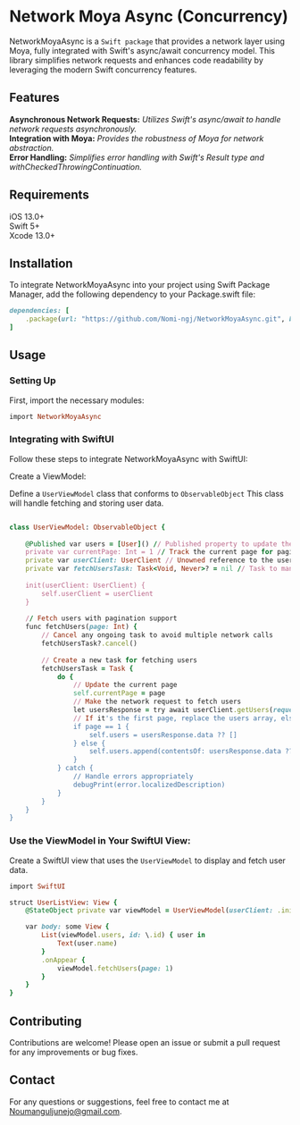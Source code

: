 # Network Moya Async (Concurrency)
NetworkMoyaAsync is a `Swift package` that provides a network layer using Moya, fully integrated with Swift's async/await concurrency model. This library simplifies network requests and enhances code readability by leveraging the modern Swift concurrency features.

## Features
**Asynchronous Network Requests:** *Utilizes Swift's async/await to handle network requests asynchronously.  <br>*
**Integration with Moya:** *Provides the robustness of Moya for network abstraction. <br>*
**Error Handling:** *Simplifies error handling with Swift's Result type and withCheckedThrowingContinuation. <br>*

## Requirements
iOS 13.0+ <br>
Swift 5+ <br>
Xcode 13.0+ <br>

## Installation

To integrate NetworkMoyaAsync into your project using Swift Package Manager, add the following dependency to your Package.swift file:

```ruby
dependencies: [
    .package(url: "https://github.com/Nomi-ngj/NetworkMoyaAsync.git", branch: "main")
]
```

## Usage
### Setting Up
First, import the necessary modules:
```ruby
import NetworkMoyaAsync
```

### Integrating with SwiftUI
Follow these steps to integrate NetworkMoyaAsync with SwiftUI:

Create a ViewModel:

Define a `UserViewModel` class that conforms to `ObservableObject` This class will handle fetching and storing user data.

```ruby

class UserViewModel: ObservableObject {
    
    @Published var users = [User]() // Published property to update the view when users change
    private var currentPage: Int = 1 // Track the current page for pagination
    private var userClient: UserClient // Unowned reference to the user client
    private var fetchUsersTask: Task<Void, Never>? = nil // Task to manage ongoing fetch user requests
    
    init(userClient: UserClient) {
        self.userClient = userClient
    }
    
    // Fetch users with pagination support
    func fetchUsers(page: Int) {
        // Cancel any ongoing task to avoid multiple network calls
        fetchUsersTask?.cancel()
        
        // Create a new task for fetching users
        fetchUsersTask = Task {
            do {
                // Update the current page
                self.currentPage = page
                // Make the network request to fetch users
                let usersResponse = try await userClient.getUsers(request: .init(page: page))
                // If it's the first page, replace the users array, else append to it
                if page == 1 {
                    self.users = usersResponse.data ?? []
                } else {
                    self.users.append(contentsOf: usersResponse.data ?? [])
                }
            } catch {
                // Handle errors appropriately
                debugPrint(error.localizedDescription)
            }
        }
    }
}

```

### Use the ViewModel in Your SwiftUI View:

Create a SwiftUI view that uses the `UserViewModel` to display and fetch user data.

```ruby
import SwiftUI

struct UserListView: View {
    @StateObject private var viewModel = UserViewModel(userClient: .init())

    var body: some View {
        List(viewModel.users, id: \.id) { user in
            Text(user.name)
        }
        .onAppear {
            viewModel.fetchUsers(page: 1)
        }
    }
}
```

## Contributing<br>
Contributions are welcome! Please open an issue or submit a pull request for any improvements or bug fixes.<br>

## Contact<br>
For any questions or suggestions, feel free to contact me at Noumanguljunejo@gmail.com.<br>
